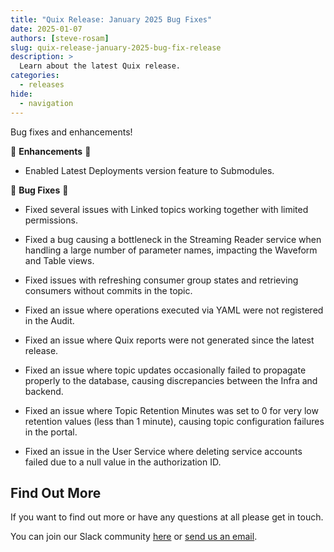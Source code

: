 ```yaml
---
title: "Quix Release: January 2025 Bug Fixes"
date: 2025-01-07
authors: [steve-rosam]
slug: quix-release-january-2025-bug-fix-release
description: >
  Learn about the latest Quix release. 
categories:
  - releases
hide:
  - navigation  
---
```


Bug fixes and enhancements!

<!-- more -->

💎 **Enhancements** 💎

* Enabled Latest Deployments version feature to Submodules.

🦠 **Bug Fixes** 🦠

* Fixed several issues with Linked topics working together with limited permissions.

* Fixed a bug causing a bottleneck in the Streaming Reader service when handling a large number of parameter names, impacting the Waveform and Table views.

* Fixed issues with refreshing consumer group states and retrieving consumers without commits in the topic.

* Fixed an issue where operations executed via YAML were not registered in the Audit.

* Fixed an issue where Quix reports were not generated since the latest release.

* Fixed an issue where topic updates occasionally failed to propagate properly to the database, causing discrepancies between the Infra and backend.

* Fixed an issue where Topic Retention Minutes was set to 0 for very low retention values (less than 1 minute), causing topic configuration failures in the portal.

* Fixed an issue in the User Service where deleting service accounts failed due to a null value in the authorization ID.


## Find Out More
If you want to find out more or have any questions at all please get in touch.

<div class="" markdown>
<span>You can join our Slack community <a href="https://quix.io/slack-invite?_ga=join-from-docs-release-blog">here</a> or <a href="mailto:support@quix.io">send us an email</a>.</span>
</div>
